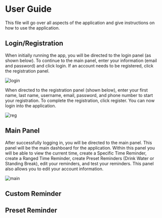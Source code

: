 # User Guide

This file will go over all aspects of the application and give instructions on how to use the application.

## Login/Registration

When initially running the app, you will be directed to the login panel (as shown below). To continue to the main panel, enter your information (email and password) and click login. If an account needs to be registered, click the registration panel.

![login](https://user-images.githubusercontent.com/84686155/166133809-24f50254-f0c5-4053-8372-33ef59ee0100.png)

When directed to the registration panel (shown below), enter your first name, last name, username, email, password, and phone number to start your registration. To complete the registration, click register. You can now login into the application.

![reg](https://user-images.githubusercontent.com/84686155/166133884-84bc1f0a-8788-4aa8-9b09-cb0d64c1a723.png)

## Main Panel

After successfully logging in, you will be directed to the main panel. This panel will be the main dashboard for the application. Within this panel you will be able to view the current time, create a Specific Time Reminder, create a Ranged Time Reminder, create Preset Reminders (Drink Water or Standing Break), edit your reminders, and test your reminders. This panel also allows you to edit your account information.

![main](https://user-images.githubusercontent.com/84686155/166133979-b56f103f-b8ad-4f06-8bf1-5fbffb0db486.png)

## Custom Reminder

## Preset Reminder 
